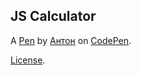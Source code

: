 JS Calculator
-------------


A [Pen](https://codepen.io/webspinner1989/pen/MpwEwP) by [Антон](https://codepen.io/webspinner1989) on [CodePen](https://codepen.io).

[License](https://codepen.io/webspinner1989/pen/MpwEwP/license).